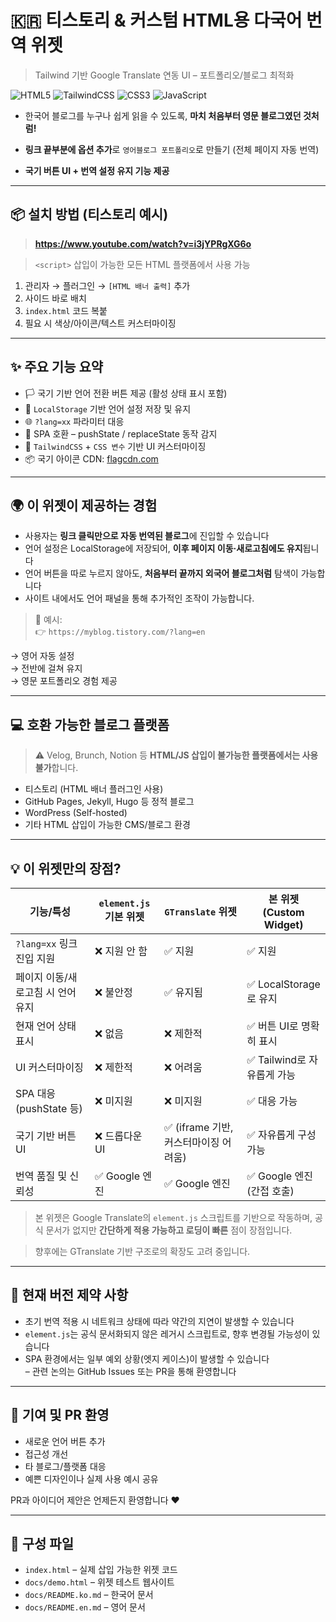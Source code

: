 # 🇰🇷 티스토리 & 커스텀 HTML용 다국어 번역 위젯

> Tailwind 기반 Google Translate 연동 UI – 포트폴리오/블로그 최적화

![HTML5](https://img.shields.io/badge/html5-%23E34F26.svg?style=for-the-badge&logo=html5&logoColor=white)
![TailwindCSS](https://img.shields.io/badge/tailwindcss-%2338B2AC.svg?style=for-the-badge&logo=tailwind-css&logoColor=white)
![CSS3](https://img.shields.io/badge/css3-%231572B6.svg?style=for-the-badge&logo=css3&logoColor=white)
![JavaScript](https://img.shields.io/badge/javascript-%23323330.svg?style=for-the-badge&logo=javascript&logoColor=%23F7DF1E)

* 한국어 블로그를 누구나 쉽게 읽을 수 있도록, **마치 처음부터 영문 블로그였던 것처럼!**

* **링크 끝부분에 옵션 추가**로 `영어블로그 포트폴리오`로 만들기 (전체 페이지 자동 번역)

* **국기 버튼 UI + 번역 설정 유지 기능 제공**

---

## 📦 설치 방법 (티스토리 예시)

> **https://www.youtube.com/watch?v=i3jYPRgXG6o**

> `<script>` 삽입이 가능한 모든 HTML 플랫폼에서 사용 가능

1. 관리자 → 플러그인 → `[HTML 배너 출력]` 추가
2. 사이드 바로 배치
3. `index.html` 코드 복붙
4. 필요 시 색상/아이콘/텍스트 커스터마이징

---

## ✨ 주요 기능 요약

* 🏳️ 국기 기반 언어 전환 버튼 제공 (활성 상태 표시 포함)
* 💾 `LocalStorage` 기반 언어 설정 저장 및 유지
* 🌐 `?lang=xx` 파라미터 대응
* 🔁 SPA 호환 – pushState / replaceState 동작 감지
* 🎨 `TailwindCSS` + `CSS 변수` 기반 UI 커스터마이징
* 📦 국기 아이콘 CDN: [flagcdn.com](https://flagcdn.com)

---

## 🌍 이 위젯이 제공하는 경험

* 사용자는 **링크 클릭만으로 자동 번역된 블로그**에 진입할 수 있습니다
* 언어 설정은 LocalStorage에 저장되어, **이후 페이지 이동·새로고침에도 유지**됩니다
* 언어 버튼을 따로 누르지 않아도, **처음부터 끝까지 외국어 블로그처럼** 탐색이 가능합니다
* 사이트 내에서도 언어 패널을 통해 추가적인 조작이 가능합니다.

> 📌 예시: <br/>
> 👉 `https://myblog.tistory.com/?lang=en` <br/>

→ 영어 자동 설정 <br/> → 전반에 걸쳐 유지 <br/> → 영문 포트폴리오 경험 제공 <br/>

---

## 💻 호환 가능한 블로그 플랫폼

> ⚠️ Velog, Brunch, Notion 등 **HTML/JS 삽입이 불가능한 플랫폼에서는 사용 불가**합니다.

* 티스토리 (HTML 배너 플러그인 사용)
* GitHub Pages, Jekyll, Hugo 등 정적 블로그
* WordPress (Self-hosted)
* 기타 HTML 삽입이 가능한 CMS/블로그 환경

---

## 💡 이 위젯만의 장점?

| 기능/특성                | `element.js` 기본 위젯 | `GTranslate` 위젯           | 본 위젯 (Custom Widget) |
| -------------------- | ------------------ | ------------------------- | -------------------- |
| `?lang=xx` 링크 진입 지원  | ❌ 지원 안 함           | ✅ 지원                      | ✅ 지원                 |
| 페이지 이동/새로고침 시 언어 유지  | ❌ 불안정              | ✅ 유지됨                     | ✅ LocalStorage로 유지   |
| 현재 언어 상태 표시          | ❌ 없음               | ❌ 제한적                     | ✅ 버튼 UI로 명확히 표시      |
| UI 커스터마이징            | ❌ 제한적              | ❌ 어려움                     | ✅ Tailwind로 자유롭게 가능  |
| SPA 대응 (pushState 등) | ❌ 미지원              | ❌ 미지원                     | ✅ 대응 가능              |
| 국기 기반 버튼 UI          | ❌ 드롭다운 UI          | ✅ (iframe 기반, 커스터마이징 어려움) | ✅ 자유롭게 구성 가능         |
| 번역 품질 및 신뢰성          | ✅ Google 엔진        | ✅ Google 엔진               | ✅ Google 엔진 (간접 호출)  |

> 본 위젯은 Google Translate의 `element.js` 스크립트를 기반으로 작동하며,
> 공식 문서가 없지만 **간단하게 적용 가능하고 로딩이 빠른** 점이 장점입니다.

> 향후에는 GTranslate 기반 구조로의 확장도 고려 중입니다.

---

## 🚧 현재 버전 제약 사항

* 초기 번역 적용 시 네트워크 상태에 따라 약간의 지연이 발생할 수 있습니다  
* `element.js`는 공식 문서화되지 않은 레거시 스크립트로, 향후 변경될 가능성이 있습니다  
* SPA 환경에서는 일부 예외 상황(엣지 케이스)이 발생할 수 있습니다  
  – 관련 논의는 GitHub Issues 또는 PR을 통해 환영합니다

---

## 🙌 기여 및 PR 환영

* 새로운 언어 버튼 추가
* 접근성 개선
* 타 블로그/플랫폼 대응
* 예쁜 디자인이나 실제 사용 예시 공유

PR과 아이디어 제안은 언제든지 환영합니다 ❤️

---

## 📁 구성 파일

* `index.html` – 실제 삽입 가능한 위젯 코드
* `docs/demo.html` – 위젯 테스트 웹사이트
* `docs/README.ko.md` – 한국어 문서
* `docs/README.en.md` – 영어 문서
